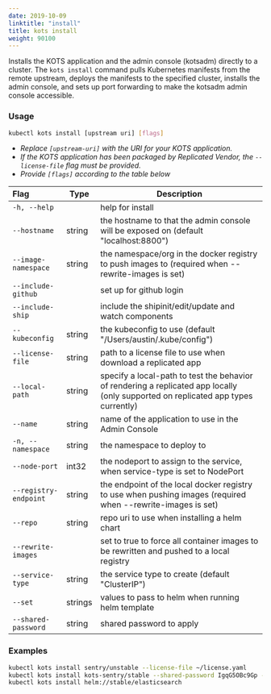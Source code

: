 ```yaml
---
date: 2019-10-09
linktitle: "install"
title: kots install
weight: 90100
---
```


Installs the KOTS application and the admin console (kotsadm) directly to a cluster. The `kots install` command pulls Kubernetes manifests from the remote upstream, deploys the manifests to the specified cluster, installs the admin console, and sets up port forwarding to make the kotsadm admin console accessible.

### Usage
```bash
kubectl kots install [upstream uri] [flags]
```
* _Replace `[upstream-uri]` with the URI for your KOTS application._
* _If the KOTS application has been packaged by Replicated Vendor, the `--license-file` flag must be provided._  
* _Provide `[flags]` according to the table below_ 

| Flag                 | Type | Description |
|:----------------------|------|-------------|
| `-h, --help`         |  |          help for install |
| `--hostname` | string |          the hostname to that the admin console will be exposed on (default "localhost:8800") |
| `--image-namespace` | string |   the namespace/org in the docker registry to push images to (required when --rewrite-images is set) |
| `--include-github`  | |          set up for github login |
| `--include-ship`    | |         include the shipinit/edit/update and watch components |
| `--kubeconfig` | string |        the kubeconfig to use (default "/Users/austin/.kube/config") |
| `--license-file` | string |      path to a license file to use when download a replicated app |
| `--local-path` | string |        specify a local-path to test the behavior of rendering a replicated app locally (only supported on replicated app types currently) |
| `--name` | string |              name of the application to use in the Admin Console |
| `-n, --namespace` | string |         the namespace to deploy to |
| `--node-port` | int32 |           the nodeport to assign to the service, when service-type is set to NodePort |
| `--registry-endpoint` | string | the endpoint of the local docker registry to use when pushing images (required when --rewrite-images is set) |
| `--repo` | string |              repo uri to use when installing a helm chart |
| `--rewrite-images` |  |          set to true to force all container images to be rewritten and pushed to a local registry |
| `--service-type` | string |      the service type to create (default "ClusterIP") |
| `--set` | strings |                values to pass to helm when running helm template |
| `--shared-password` | string |   shared password to apply |


### Examples
```bash
kubectl kots install sentry/unstable --license-file ~/license.yaml
kubectl kots install kots-sentry/stable --shared-password IgqG5OBc9Gp --license-file ~/sentry-license.yaml --namespace sentry-namespace
kubectl kots install helm://stable/elasticsearch
```